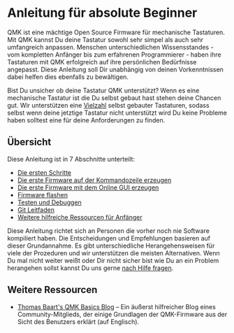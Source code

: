 # Anleitung für absolute Beginner
QMK ist eine mächtige Open Source Firmware für mechanische Tastaturen. Mit QMK kannst Du deine Tastatur sowohl sehr simpel als auch sehr umfangreich anpassen. Menschen unterschiedlichen Wissensstandes - vom kompletten Anfänger bis zum erfahrenen Programmierer - haben ihre Tastaturen mit QMK erfolgreich auf ihre persönlichen Bedürfnisse angepasst. Diese Anleitung soll Dir unabhängig von deinen Vorkenntnissen dabei helfen dies ebenfalls zu bewältigen.

Bist Du unsicher ob deine Tastatur QMK unterstützt? Wenn es eine mechanische Tastatur ist die Du selbst gebaut hast stehen deine Chancen gut. Wir unterstützen eine [Vielzahl](https://qmk.fm/keyboards/) selbst gebauter Tastaturen, sodass selbst wenn deine jetztige Tastatur nicht unterstützt wird Du keine Probleme haben solltest eine für deine Anforderungen zu finden.

## Übersicht

Diese Anleitung ist in 7 Abschnitte unterteilt:

* [Die ersten Schritte](newbs_getting_started.md)
* [Die erste Firmware auf der Kommandozeile erzeugen](newbs_building_firmware.md)
* [Die erste Firmware mit dem Online GUI erzeugen](newbs_building_firmware_configurator.md)
* [Firmware flashen](newbs_flashing.md)
* [Testen und Debuggen](newbs_testing_debugging.md)
* [Git Leitfaden](newbs_best_practices.md)
* [Weitere hilfreiche Ressourcen für Anfänger](newbs_learn_more_resources.md)

Diese Anleitung richtet sich an Personen die vorher noch nie Software kompiliert haben. Die Entscheidungen und Empfehlungen basieren auf dieser Grundannahme. Es gibt unterschiedliche Herangehensweisen für viele der Prozeduren und wir unterstützen die meisten Alternativen. Wenn Du mal nicht weiter weißt oder Dir nicht sicher bist wie Du an ein Problem herangehen sollst kannst Du uns gerne [nach Hilfe fragen](getting_started_getting_help.md).

## Weitere Ressourcen

* [Thomas Baart's QMK Basics Blog](https://thomasbaart.nl/category/mechanical-keyboards/firmware/qmk/qmk-basics/) – Ein äußerst hilfreicher Blog eines Community-Mitglieds, der einige Grundlagen der QMK-Firmware aus der Sicht des Benutzers erklärt (auf Englisch).
